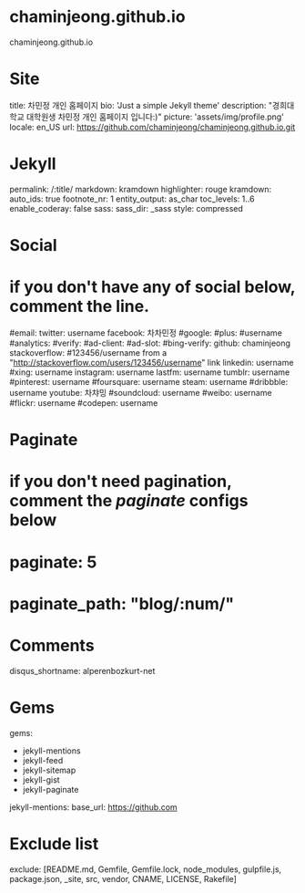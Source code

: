 # chaminjeong.github.io
chaminjeong.github.io
# Site
title:          차민정 개인 홈페이지
bio:            'Just a simple Jekyll theme'
description:    "경희대학교 대학원생 차민정 개인 홈페이지 입니다:)"
picture:        'assets/img/profile.png'
locale:         en_US
url:            https://github.com/chaminjeong/chaminjeong.github.io.git


# Jekyll
permalink:      /:title/
markdown:       kramdown
highlighter:    rouge
kramdown:
  auto_ids: true
  footnote_nr: 1
  entity_output: as_char
  toc_levels: 1..6
  enable_coderay: false
sass:
  sass_dir: _sass
  style: compressed

# Social
# if you don't have any of social below, comment the line.
#email:
twitter: username
facebook: 차차민정
#google:
  #plus: #username
  #analytics:
  #verify:
  #ad-client:
  #ad-slot:
#bing-verify:
github: chaminjeong
stackoverflow: #123456/username   from a "http://stackoverflow.com/users/123456/username" link
linkedin: username
#xing: username
instagram: username
lastfm: username
tumblr: username
#pinterest: username
#foursquare: username
steam: username
#dribbble: username
youtube: 차챠밍
#soundcloud: username
#weibo: username
#flickr: username
#codepen: username

# Paginate
# if you don't need pagination, comment the *paginate* configs below
# paginate: 5
# paginate_path: "blog/:num/"


# Comments
disqus_shortname: alperenbozkurt-net


# Gems
gems:
  - jekyll-mentions
  - jekyll-feed
  - jekyll-sitemap
  - jekyll-gist
  - jekyll-paginate

jekyll-mentions:
    base_url: https://github.com

# Exclude list
exclude: [README.md, Gemfile, Gemfile.lock, node_modules, gulpfile.js, package.json, _site, src, vendor, CNAME, LICENSE, Rakefile]
